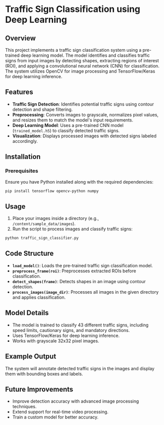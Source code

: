 # Traffic Sign Classification using Deep Learning

## Overview
This project implements a traffic sign classification system using a pre-trained deep learning model. The model identifies and classifies traffic signs from input images by detecting shapes, extracting regions of interest (ROI), and applying a convolutional neural network (CNN) for classification. The system utilizes OpenCV for image processing and TensorFlow/Keras for deep learning inference.

## Features
- **Traffic Sign Detection**: Identifies potential traffic signs using contour detection and shape filtering.
- **Preprocessing**: Converts images to grayscale, normalizes pixel values, and resizes them to match the model's input requirements.
- **Deep Learning Model**: Uses a pre-trained CNN model (`trained_model.h5`) to classify detected traffic signs.
- **Visualization**: Displays processed images with detected signs labeled accordingly.

## Installation
### Prerequisites
Ensure you have Python installed along with the required dependencies:
```sh
pip install tensorflow opencv-python numpy
```

## Usage
1. Place your images inside a directory (e.g., `/content/sample_data/images`).
2. Run the script to process images and classify traffic signs:
```sh
python traffic_sign_classifier.py
```

## Code Structure
- **`load_model()`**: Loads the pre-trained traffic sign classification model.
- **`preprocess_frame(roi)`**: Preprocesses extracted ROIs before classification.
- **`detect_shapes(frame)`**: Detects shapes in an image using contour detection.
- **`process_images(image_dir)`**: Processes all images in the given directory and applies classification.

## Model Details
- The model is trained to classify 43 different traffic signs, including speed limits, cautionary signs, and mandatory directions.
- Uses TensorFlow/Keras for deep learning inference.
- Works with grayscale 32x32 pixel images.

## Example Output
The system will annotate detected traffic signs in the images and display them with bounding boxes and labels.

## Future Improvements
- Improve detection accuracy with advanced image processing techniques.
- Extend support for real-time video processing.
- Train a custom model for better accuracy.
